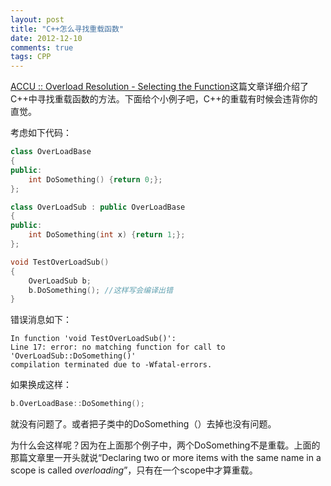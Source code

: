 ```yaml
---
layout: post
title: "C++怎么寻找重载函数"
date: 2012-12-10
comments: true
tags: CPP
---
```

<p><a href="http://accu.org/index.php/journals/268">ACCU :: Overload Resolution - Selecting the Function</a>这篇文章详细介绍了C++中寻找重载函数的方法。下面给个小例子吧，C++的重载有时候会违背你的直觉。</p>  <p>考虑如下代码：</p>  
  
```cpp
class OverLoadBase
{
public:
    int DoSomething() {return 0;};
};

class OverLoadSub : public OverLoadBase
{
public:
    int DoSomething(int x) {return 1;};
};

void TestOverLoadSub()
{
    OverLoadSub b;
    b.DoSomething(); //这样写会编译出错
}
```


<p>错误消息如下：</p>

```
In function 'void TestOverLoadSub()':
Line 17: error: no matching function for call to 'OverLoadSub::DoSomething()'
compilation terminated due to -Wfatal-errors.
```



<p>如果换成这样：</p>

```cpp
b.OverLoadBase::DoSomething(); 
```

<p>就没有问题了。或者把子类中的DoSomething（）去掉也没有问题。</p>

<p>为什么会这样呢？因为在上面那个例子中，两个DoSomething不是重载。上面的那篇文章里一开头就说“Declaring two or more items with the same name in a scope is called <em>overloading</em>”，只有在一个scope中才算重载。</p>